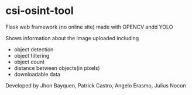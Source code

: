 # csi-osint-tool
Flask web framework (no online site)
made with OPENCV andd YOLO 

Shows information about the image uploaded including
+ object detection
+ object filtering
+ object count
+ distance between objects(in pixels)
+ downloadable data

 Developed by Jhon Bayquen, Patrick Castro, Angelo Erasmo, Julius Nocon
